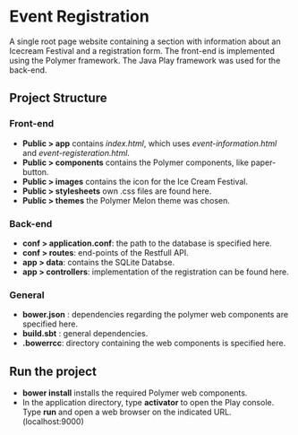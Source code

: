 # Event Registration
A single root page website containing a section with information about an Icecream Festival and a registration form.
The front-end is implemented using the Polymer framework. The Java Play framework was used for the back-end.

## Project Structure
### Front-end
- **Public > app** contains *index.html*, which uses *event-information.html* and *event-registeration.html*.
- **Public > components** contains the Polymer components, like paper-button.
- **Public > images** contains the icon for the Ice Cream Festival.
- **Public > stylesheets** own .css files are found here.
- **Public > themes** the Polymer Melon theme was chosen.

### Back-end
- **conf > application.conf**: the path to the database is specified here.
- **conf > routes**: end-points of the Restfull API.
- **app > data**: contains the SQLite Databse.
- **app > controllers**:  implementation of the registration can be found here.

### General
- **bower.json** : dependencies regarding the polymer web components are specified here.
- **build.sbt** : general dependencies.
- **.bowerrcc**: directory containing the web components is specified here.

## Run the project
- **bower install** installs the required Polymer web components.
-  In the application directory, type **activator** to open the Play console. Type **run** and open a web browser on the indicated URL. (localhost:9000)
